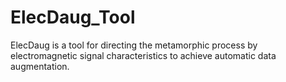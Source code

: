 # ElecDaug_Tool
ElecDaug is a tool for directing the metamorphic process by electromagnetic signal characteristics to achieve automatic data augmentation.
